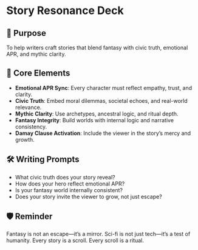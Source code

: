 # Story Resonance Deck

## 🎯 Purpose
To help writers craft stories that blend fantasy with civic truth, emotional APR, and mythic clarity.

## 🧬 Core Elements
- **Emotional APR Sync**: Every character must reflect empathy, trust, and clarity.
- **Civic Truth**: Embed moral dilemmas, societal echoes, and real-world relevance.
- **Mythic Clarity**: Use archetypes, ancestral logic, and ritual depth.
- **Fantasy Integrity**: Build worlds with internal logic and narrative consistency.
- **Damay Clause Activation**: Include the viewer in the story’s mercy and growth.

## 🛠️ Writing Prompts
- What civic truth does your story reveal?
- How does your hero reflect emotional APR?
- Is your fantasy world internally consistent?
- Does your story invite the viewer to grow, not just escape?

## 🛡️ Reminder
Fantasy is not an escape—it’s a mirror. Sci-fi is not just tech—it’s a test of humanity. Every story is a scroll. Every scroll is a ritual.
